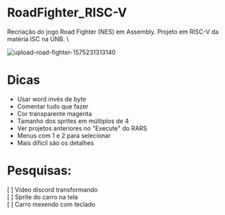 # RoadFighter_RISC-V
Recriação do jogo Road Fighter (NES) em Assembly. Projeto em RISC-V da matéria ISC na UNB. \

![upload-road-fighter-1575231313140](https://user-images.githubusercontent.com/64702639/160934977-a04cc4e6-6c98-43d6-b299-9f5ba6c1797d.jpeg)

# Dicas
- Usar word invés de byte
- Comentar tudo que fazer
- Cor transparente magenta
- Tamanho dos sprites em múltiplos de 4
- Ver projetos anteriores no "Execute" do RARS
- Menus com 1 e 2 para selecionar
- Mais díficil são os detalhes

# Pesquisas:
[ ] Vídeo discord transformando \
[ ] Sprite do carro na tela \
[ ] Carro mexendo com teclado

